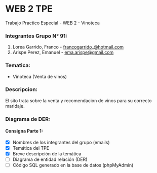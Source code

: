 # WEB 2 TPE
Trabajo Practico Especial - WEB 2 - Vinoteca

### Integrantes Grupo N° 91:
1. Lorea Garrido, Franco - francogarrido_@hotmail.com
2. Arispe Perez, Emanuel - ema.arispe@gmail.com

### Tematica: 
- Vinoteca (Venta de vinos)

### Descripcion:
 El sito trata sobre la venta y recomendacion de vinos para su correcto maridaje. 

 ### Diagrama de DER:




#### Consigna Parte 1:
  - [x] Nombres de los integrantes del grupo (emails)
  - [x] Temática del TPE
  - [x] Breve descripción de la temática
  - [ ] Diagrama de entidad relación (DER)
  - [ ] Código SQL generado en la base de datos (phpMyAdmin)
